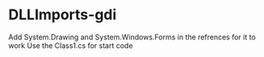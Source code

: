 # DLLImports-gdi
Add System.Drawing and System.Windows.Forms in the refrences for it to work
Use the Class1.cs for start code

